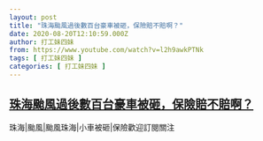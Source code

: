 ```yaml
---
layout: post
title: "珠海颱風過後數百台豪車被砸，保險賠不賠啊？"
date: 2020-08-20T12:10:59.000Z
author: 打工妹四妹
from: https://www.youtube.com/watch?v=l2h9awkPTNk
tags: [ 打工妹四妹 ]
categories: [ 打工妹四妹 ]
---
```

<!--1597925459000-->
[珠海颱風過後數百台豪車被砸，保險賠不賠啊？](https://www.youtube.com/watch?v=l2h9awkPTNk)
------

<div>
珠海|颱風|颱風珠海|小車被砸|保險歡迎訂閱關注
</div>
